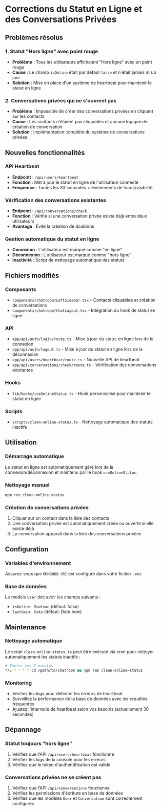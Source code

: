 # Corrections du Statut en Ligne et des Conversations Privées

## Problèmes résolus

### 1. Statut "Hors ligne" avec point rouge
- **Problème** : Tous les utilisateurs affichaient "Hors ligne" avec un point rouge
- **Cause** : Le champ `isOnline` était par défaut `false` et n'était jamais mis à jour
- **Solution** : Mise en place d'un système de heartbeat pour maintenir le statut en ligne

### 2. Conversations privées qui ne s'ouvrent pas
- **Problème** : Impossible de créer des conversations privées en cliquant sur les contacts
- **Cause** : Les contacts n'étaient pas cliquables et aucune logique de création de conversation
- **Solution** : Implémentation complète du système de conversations privées

## Nouvelles fonctionnalités

### API Heartbeat
- **Endpoint** : `/api/users/heartbeat`
- **Fonction** : Met à jour le statut en ligne de l'utilisateur connecté
- **Fréquence** : Toutes les 30 secondes + événements de focus/visibilité

### Vérification des conversations existantes
- **Endpoint** : `/api/conversations/check`
- **Fonction** : Vérifie si une conversation privée existe déjà entre deux utilisateurs
- **Avantage** : Évite la création de doublons

### Gestion automatique du statut en ligne
- **Connexion** : L'utilisateur est marqué comme "en ligne"
- **Déconnexion** : L'utilisateur est marqué comme "hors ligne"
- **Inactivité** : Script de nettoyage automatique des statuts

## Fichiers modifiés

### Composants
- `components/chatroom/LeftSidebar.tsx` - Contacts cliquables et création de conversations
- `components/chatroom/ChatLayout.tsx` - Intégration du hook de statut en ligne

### API
- `app/api/auth/login/route.ts` - Mise à jour du statut en ligne lors de la connexion
- `app/api/auth/logout.ts` - Mise à jour du statut en ligne lors de la déconnexion
- `app/api/users/heartbeat/route.ts` - Nouvelle API de heartbeat
- `app/api/conversations/check/route.ts` - Vérification des conversations existantes

### Hooks
- `lib/hooks/useOnlineStatus.ts` - Hook personnalisé pour maintenir le statut en ligne

### Scripts
- `scripts/clean-online-status.ts` - Nettoyage automatique des statuts inactifs

## Utilisation

### Démarrage automatique
Le statut en ligne est automatiquement géré lors de la connexion/déconnexion et maintenu par le hook `useOnlineStatus`.

### Nettoyage manuel
```bash
npm run clean-online-status
```

### Création de conversations privées
1. Cliquer sur un contact dans la liste des contacts
2. Une conversation privée est automatiquement créée ou ouverte si elle existe déjà
3. La conversation apparaît dans la liste des conversations privées

## Configuration

### Variables d'environnement
Assurez-vous que `MONGODB_URI` est configuré dans votre fichier `.env`.

### Base de données
Le modèle `User` doit avoir les champs suivants :
- `isOnline: Boolean` (défaut: false)
- `lastSeen: Date` (défaut: Date.now)

## Maintenance

### Nettoyage automatique
Le script `clean-online-status.ts` peut être exécuté via cron pour nettoyer automatiquement les statuts inactifs :

```bash
# Toutes les 5 minutes
*/5 * * * * cd /path/to/chatroom && npm run clean-online-status
```

### Monitoring
- Vérifiez les logs pour détecter les erreurs de heartbeat
- Surveillez la performance de la base de données avec les requêtes fréquentes
- Ajustez l'intervalle de heartbeat selon vos besoins (actuellement 30 secondes)

## Dépannage

### Statut toujours "hors ligne"
1. Vérifiez que l'API `/api/users/heartbeat` fonctionne
2. Vérifiez les logs de la console pour les erreurs
3. Vérifiez que le token d'authentification est valide

### Conversations privées ne se créent pas
1. Vérifiez que l'API `/api/conversations` fonctionne
2. Vérifiez les permissions d'écriture en base de données
3. Vérifiez que les modèles `User` et `Conversation` sont correctement configurés
